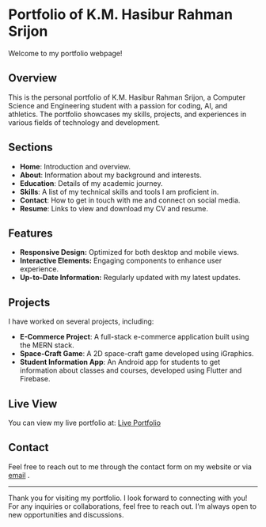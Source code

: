 # Portfolio of K.M. Hasibur Rahman Srijon

Welcome to my portfolio webpage!

## Overview

This is the personal portfolio of K.M. Hasibur Rahman Srijon, a Computer Science and Engineering student with a passion for coding, AI, and athletics. The portfolio showcases my skills, projects, and experiences in various fields of technology and development.

## Sections

- **Home**: Introduction and overview.
- **About**: Information about my background and interests.
- **Education**: Details of my academic journey.
- **Skills**: A list of my technical skills and tools I am proficient in.
- **Contact**: How to get in touch with me and connect on social media.
- **Resume**: Links to view and download my CV and resume.


## Features

- **Responsive Design:** Optimized for both desktop and mobile views.
- **Interactive Elements:** Engaging components to enhance user experience.
- **Up-to-Date Information:** Regularly updated with my latest updates.

## Projects

I have worked on several projects, including:

- **E-Commerce Project**: A full-stack e-commerce application built using the MERN stack.
- **Space-Craft Game**: A 2D space-craft game developed using iGraphics.
- **Student Information App**: An Android app for students to get information about classes and courses, developed using Flutter and Firebase.

## Live View

You can view my live portfolio at: [Live Portfolio](https://srijon57.github.io/)

## Contact
Feel free to reach out to me through the contact form on my website or via [email](https://mail.google.com/mail/?view=cm&fs=1&to=srijond57@gmail.com) .

---
Thank you for visiting my portfolio. I look forward to connecting with you!
For any inquiries or collaborations, feel free to reach out. I’m always open to new opportunities and discussions.
